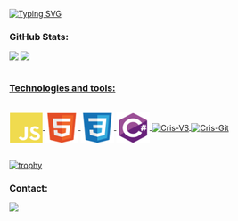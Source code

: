 [![Typing SVG](https://readme-typing-svg.demolab.com?font=Fira+Code&pause=1000&color=6793F7&width=435&lines=Hi%2C+everyone!+I'm+Andrey+Muhamed.;Welcome+to+my+Github+profile!+)](https://git.io/typing-svg)

### GitHub Stats:

<table>
  <a href="https://github.com/AndreMuhamed">
  <img height="180em" src="https://github-readme-stats.vercel.app/api?username=AndreMuhamed&show_icons=true&theme=tokyonight&include_all_commits=true&count_private=true"/>
  <img height="180em" src="https://github-readme-stats.vercel.app/api/top-langs/?username=AndreMuhamed&layout=compact&langs_count=6&theme=tokyonight"/>
</table>

### Technologies and tools:

<div style="display: inline_block"><br>
  <img align="center" alt="Cris-Js" height="55" width="60" src="https://raw.githubusercontent.com/devicons/devicon/master/icons/javascript/javascript-plain.svg">
  <img align="center" alt="Cris-HTML" height="55" width="60" src="https://raw.githubusercontent.com/devicons/devicon/master/icons/html5/html5-original.svg">
  <img align="center" alt="Cris-CSS" height="55" width="60" src="https://raw.githubusercontent.com/devicons/devicon/master/icons/css3/css3-original.svg">  
  <img align="center" alt="Cris-Csharp" height="55" width="60" src="https://raw.githubusercontent.com/devicons/devicon/master/icons/csharp/csharp-original.svg">
  <img align="center" alt="Cris-VS" height="55" width="60" src="https://cdn.jsdelivr.net/gh/devicons/devicon/icons/vscode/vscode-original.svg">
  <img align="center" alt="Cris-Git" height="55" width="60" src="https://cdn.jsdelivr.net/gh/devicons/devicon/icons/git/git-original.svg">
</div><br>

[![trophy](https://github-profile-trophy.vercel.app/AndreMuhamedryo-ma)](https://github.com/ryo-ma/github-profile-trophy)

### Contact:

<div> 
  <a href="https://www.instagram.com/admirall_times/" target="_blank"><img src="https://img.shields.io/badge/-Instagram-%23E4405F?style=for-the-badge&logo=instagram&logoColor=white" target="_blank"></a>

</div>
